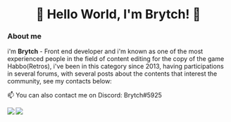 <h1 align="center">👋 Hello World, I'm Brytch!  👋</h1>

### About me
i'm <b>Brytch</b> - Front end developer and i'm known as one of the most experienced people in the field of content editing for the copy of the game Habbo(Retros), i've been in this category since 2013, having participations in several forums, with several posts about the contents that interest the community, see my contacts below:



📫 You can also contact me on Discord: Brytch#5925

<a href="https://github.com/xBrytch/github-readme-stats"> 
  <img align="left" src="https://github-readme-stats.vercel.app/api?username=xBrytch&count_private=true&show_icons=true&theme=dracula" />
</a>
<a href="https://github.com/xBrytch/github-readme-stats">
  <img align="left" src="https://github-readme-stats.vercel.app/api/top-langs/?username=xBrytch&theme=dracula" />
</a>
